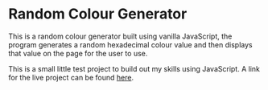  
# Random Colour Generator

This is a random colour generator built using vanilla JavaScript, the program generates a random hexadecimal colour value and then displays that value on the page for the user to use.

This is a small little test project to build out my skills using JavaScript. A link for the live project can be found [here](http://nickcave.co/colourgenerator/).